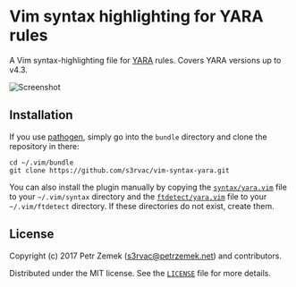 # Vim syntax highlighting for YARA rules

A Vim syntax-highlighting file for [YARA](https://virustotal.github.io/yara/)
rules. Covers YARA versions up to v4.3.

![Screenshot](screenshot.png "Syntax highlighting in action.")

## Installation

If you use [pathogen](https://github.com/tpope/vim-pathogen), simply go
into the `bundle` directory and clone the repository in there:
```
cd ~/.vim/bundle
git clone https://github.com/s3rvac/vim-syntax-yara.git
```
You can also install the plugin manually by copying the
[`syntax/yara.vim`](https://raw.githubusercontent.com/s3rvac/vim-syntax-yara/master/syntax/yara.vim)
file to your `~/.vim/syntax` directory and the
[`ftdetect/yara.vim`](https://raw.githubusercontent.com/s3rvac/vim-syntax-yara/master/ftdetect/yara.vim)
file to your `~/.vim/ftdetect` directory. If these directories do not exist,
create them.

## License

Copyright (c) 2017 Petr Zemek (s3rvac@petrzemek.net) and contributors.

Distributed under the MIT license. See the
[`LICENSE`](https://github.com/s3rvac/vim-syntax-yara/blob/master/LICENSE)
file for more details.
